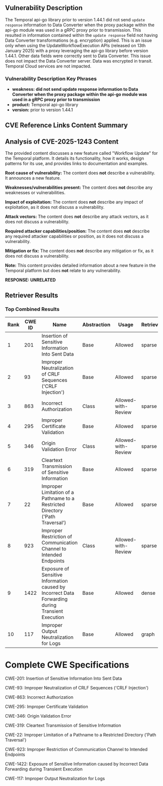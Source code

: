 ## Vulnerability Description
The Temporal api-go library prior to version 1.44.1 did not send `update response` information to Data Converter when the proxy package within the api-go module was used in a gRPC proxy prior to transmission. This resulted in information contained within the `update response` field not having Data Converter transformations (e.g. encryption) applied. This is an issue only when using the UpdateWorkflowExecution APIs (released on 13th January 2025) with a proxy leveraging the api-go library before version 1.44.1. Other data fields were correctly sent to Data Converter. This issue does not impact the Data Converter server. Data was encrypted in transit. Temporal Cloud services are not impacted.

### Vulnerability Description Key Phrases
- **weakness:** **did not send update response information to Data Converter when the proxy package within the api-go module was used in a gRPC proxy prior to transmission**
- **product:** Temporal api-go library
- **version:** prior to version 1.44.1

## CVE Reference Links Content Summary
## Analysis of CVE-2025-1243 Content

The provided content discusses a new feature called "Workflow Update" for the Temporal platform. It details its functionality, how it works, design patterns for its use, and provides links to documentation and examples.

**Root cause of vulnerability:**
The content does **not** describe a vulnerability. It announces a new feature.

**Weaknesses/vulnerabilities present:**
The content does **not** describe any weaknesses or vulnerabilities.

**Impact of exploitation:**
The content does **not** describe any impact of exploitation, as it does not discuss a vulnerability.

**Attack vectors:**
The content does **not** describe any attack vectors, as it does not discuss a vulnerability.

**Required attacker capabilities/position:**
The content does **not** describe any required attacker capabilities or position, as it does not discuss a vulnerability.

**Mitigation or fix:**
The content does **not** describe any mitigation or fix, as it does not discuss a vulnerability.

**Note:** This content provides detailed information about a new feature in the Temporal platform but does **not** relate to any vulnerability.

**RESPONSE: UNRELATED**

## Retriever Results

### Top Combined Results

| Rank | CWE ID | Name | Abstraction | Usage  | Retrievers | Individual Scores |
|------|--------|------|-------------|-------|------------|-------------------|
| 1 | 201 | Insertion of Sensitive Information Into Sent Data | Base | Allowed | sparse | 0.700 |
| 2 | 93 | Improper Neutralization of CRLF Sequences ('CRLF Injection') | Base | Allowed | sparse | 0.634 |
| 3 | 863 | Incorrect Authorization | Class | Allowed-with-Review | sparse | 0.621 |
| 4 | 295 | Improper Certificate Validation | Base | Allowed | sparse | 0.619 |
| 5 | 346 | Origin Validation Error | Class | Allowed-with-Review | sparse | 0.598 |
| 6 | 319 | Cleartext Transmission of Sensitive Information | Base | Allowed | sparse | 0.589 |
| 7 | 22 | Improper Limitation of a Pathname to a Restricted Directory ('Path Traversal') | Base | Allowed | sparse | 0.583 |
| 8 | 923 | Improper Restriction of Communication Channel to Intended Endpoints | Class | Allowed-with-Review | sparse | 0.581 |
| 9 | 1422 | Exposure of Sensitive Information caused by Incorrect Data Forwarding during Transient Execution | Base | Allowed | dense | 0.420 |
| 10 | 117 | Improper Output Neutralization for Logs | Base | Allowed | graph | 0.002 |



# Complete CWE Specifications

CWE-201: Insertion of Sensitive Information Into Sent Data

CWE-93: Improper Neutralization of CRLF Sequences ('CRLF Injection')

CWE-863: Incorrect Authorization

CWE-295: Improper Certificate Validation

CWE-346: Origin Validation Error

CWE-319: Cleartext Transmission of Sensitive Information

CWE-22: Improper Limitation of a Pathname to a Restricted Directory ('Path Traversal')

CWE-923: Improper Restriction of Communication Channel to Intended Endpoints

CWE-1422: Exposure of Sensitive Information caused by Incorrect Data Forwarding during Transient Execution

CWE-117: Improper Output Neutralization for Logs